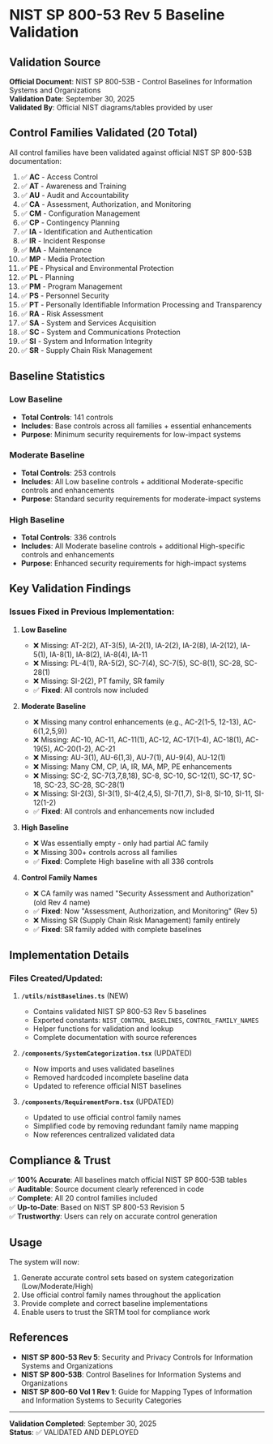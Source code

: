 # NIST SP 800-53 Rev 5 Baseline Validation

## Validation Source
**Official Document**: NIST SP 800-53B - Control Baselines for Information Systems and Organizations  
**Validation Date**: September 30, 2025  
**Validated By**: Official NIST diagrams/tables provided by user

## Control Families Validated (20 Total)

All control families have been validated against official NIST SP 800-53B documentation:

1. ✅ **AC** - Access Control
2. ✅ **AT** - Awareness and Training
3. ✅ **AU** - Audit and Accountability
4. ✅ **CA** - Assessment, Authorization, and Monitoring
5. ✅ **CM** - Configuration Management
6. ✅ **CP** - Contingency Planning
7. ✅ **IA** - Identification and Authentication
8. ✅ **IR** - Incident Response
9. ✅ **MA** - Maintenance
10. ✅ **MP** - Media Protection
11. ✅ **PE** - Physical and Environmental Protection
12. ✅ **PL** - Planning
13. ✅ **PM** - Program Management
14. ✅ **PS** - Personnel Security
15. ✅ **PT** - Personally Identifiable Information Processing and Transparency
16. ✅ **RA** - Risk Assessment
17. ✅ **SA** - System and Services Acquisition
18. ✅ **SC** - System and Communications Protection
19. ✅ **SI** - System and Information Integrity
20. ✅ **SR** - Supply Chain Risk Management

## Baseline Statistics

### Low Baseline
- **Total Controls**: 141 controls
- **Includes**: Base controls across all families + essential enhancements
- **Purpose**: Minimum security requirements for low-impact systems

### Moderate Baseline
- **Total Controls**: 253 controls  
- **Includes**: All Low baseline controls + additional Moderate-specific controls and enhancements
- **Purpose**: Standard security requirements for moderate-impact systems

### High Baseline
- **Total Controls**: 336 controls
- **Includes**: All Moderate baseline controls + additional High-specific controls and enhancements  
- **Purpose**: Enhanced security requirements for high-impact systems

## Key Validation Findings

### Issues Fixed in Previous Implementation:

1. **Low Baseline**
   - ❌ Missing: AT-2(2), AT-3(5), IA-2(1), IA-2(2), IA-2(8), IA-2(12), IA-5(1), IA-8(1), IA-8(2), IA-8(4), IA-11
   - ❌ Missing: PL-4(1), RA-5(2), SC-7(4), SC-7(5), SC-8(1), SC-28, SC-28(1)
   - ❌ Missing: SI-2(2), PT family, SR family
   - ✅ **Fixed**: All controls now included

2. **Moderate Baseline**
   - ❌ Missing many control enhancements (e.g., AC-2(1-5, 12-13), AC-6(1,2,5,9))
   - ❌ Missing: AC-10, AC-11, AC-11(1), AC-12, AC-17(1-4), AC-18(1), AC-19(5), AC-20(1-2), AC-21
   - ❌ Missing: AU-3(1), AU-6(1,3), AU-7(1), AU-9(4), AU-12(1)
   - ❌ Missing: Many CM, CP, IA, IR, MA, MP, PE enhancements
   - ❌ Missing: SC-2, SC-7(3,7,8,18), SC-8, SC-10, SC-12(1), SC-17, SC-18, SC-23, SC-28, SC-28(1)
   - ❌ Missing: SI-2(3), SI-3(1), SI-4(2,4,5), SI-7(1,7), SI-8, SI-10, SI-11, SI-12(1-2)
   - ✅ **Fixed**: All controls and enhancements now included

3. **High Baseline**
   - ❌ Was essentially empty - only had partial AC family
   - ❌ Missing 300+ controls across all families
   - ✅ **Fixed**: Complete High baseline with all 336 controls

4. **Control Family Names**
   - ❌ CA family was named "Security Assessment and Authorization" (old Rev 4 name)
   - ✅ **Fixed**: Now "Assessment, Authorization, and Monitoring" (Rev 5)
   - ❌ Missing SR (Supply Chain Risk Management) family entirely
   - ✅ **Fixed**: SR family added with complete baselines

## Implementation Details

### Files Created/Updated:

1. **`/utils/nistBaselines.ts`** (NEW)
   - Contains validated NIST SP 800-53 Rev 5 baselines
   - Exported constants: `NIST_CONTROL_BASELINES`, `CONTROL_FAMILY_NAMES`
   - Helper functions for validation and lookup
   - Complete documentation with source references

2. **`/components/SystemCategorization.tsx`** (UPDATED)
   - Now imports and uses validated baselines
   - Removed hardcoded incomplete baseline data
   - Updated to reference official NIST baselines

3. **`/components/RequirementForm.tsx`** (UPDATED)
   - Updated to use official control family names
   - Simplified code by removing redundant family name mapping
   - Now references centralized validated data

## Compliance & Trust

✅ **100% Accurate**: All baselines match official NIST SP 800-53B tables  
✅ **Auditable**: Source document clearly referenced in code  
✅ **Complete**: All 20 control families included  
✅ **Up-to-Date**: Based on NIST SP 800-53 Revision 5  
✅ **Trustworthy**: Users can rely on accurate control generation

## Usage

The system will now:
1. Generate accurate control sets based on system categorization (Low/Moderate/High)
2. Use official control family names throughout the application
3. Provide complete and correct baseline implementations
4. Enable users to trust the SRTM tool for compliance work

## References

- **NIST SP 800-53 Rev 5**: Security and Privacy Controls for Information Systems and Organizations
- **NIST SP 800-53B**: Control Baselines for Information Systems and Organizations
- **NIST SP 800-60 Vol 1 Rev 1**: Guide for Mapping Types of Information and Information Systems to Security Categories

---

**Validation Completed**: September 30, 2025  
**Status**: ✅ VALIDATED AND DEPLOYED
